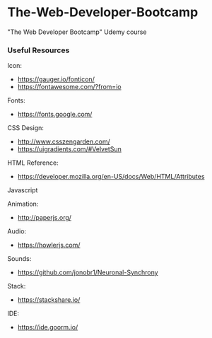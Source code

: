 # The-Web-Developer-Bootcamp
"The Web Developer Bootcamp" Udemy course

### Useful Resources
Icon: 
* https://gauger.io/fonticon/   
* https://fontawesome.com/?from=io

Fonts: 
* https://fonts.google.com/

CSS Design: 
* http://www.csszengarden.com/  
* https://uigradients.com/#VelvetSun

HTML Reference: 
* https://developer.mozilla.org/en-US/docs/Web/HTML/Attributes

Javascript 

Animation:
* http://paperjs.org/

Audio:
* https://howlerjs.com/

Sounds:
* https://github.com/jonobr1/Neuronal-Synchrony

Stack:
* https://stackshare.io/

IDE:
* https://ide.goorm.io/
